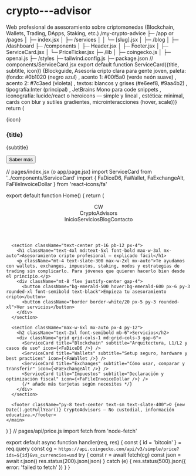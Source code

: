 # crypto---advisor
Web profesional de asesoramiento sobre criptomonedas (Blockchain, Wallets, Trading, DApps, Staking, etc.)
/my-crypto-advice
├─ /app or /pages
│  ├─ index.jsx
│  ├─ /services
│  │   └─ [slug].jsx
│  ├─ /blog
│  ├─ /dashboard
├─ /components
│  ├─ Header.jsx
│  ├─ Footer.jsx
│  ├─ ServiceCard.jsx
│  └─ PriceTicker.jsx
├─ /lib
│  ├─ coingecko.js
│  ├─ openai.js
├─ /styles
├─ tailwind.config.js
├─ package.json
// components/ServiceCard.jsx
export default function ServiceCard({title, subtitle, icon}) {Blockguide,  Asesoría cripto clara para gente joven, paleta: (fondo: #0b1020 (negro azul) , acento 1: #00f5a0 (verde neón suave) , acento 2: #7c3aed (violeta) , textos: blancos y grises (#e6eef8, #9aa4b2) , tipografía:Inter (principal) , JetBrains Mono para code snippets , iconografía: lucide/react o heroicons — simple y lineal , estética: minimal, cards con blur y sutiles gradientes, microinteracciones (hover, scale))}
return (
    <div className="bg-gradient-to-br from-white/3 to-white/2 backdrop-blur-md border border-white/6 rounded-2xl p-6 shadow-lg hover:scale-101 transition-transform">
      <div className="w-14 h-14 rounded-xl flex items-center justify-center mb-4 bg-white/6">
        {icon}
      </div>
      <h3 className="text-xl font-semibold">{title}</h3>
      <p className="mt-2 text-sm text-slate-300">{subtitle}</p>
      <button className="mt-4 inline-block text-sm px-4 py-2 rounded-lg bg-emerald-500 hover:bg-emerald-600 text-black font-medium">
        Saber más
      </button>
    </div>
    
// pages/index.jsx  (o app/page.jsx)
import ServiceCard from '../components/ServiceCard'
import { FaDiceD6, FaWallet, FaExchangeAlt, FaFileInvoiceDollar } from 'react-icons/fa'

export default function Home() {
  return (
    <main className="min-h-screen bg-gradient-to-b from-slate-900 via-black to-slate-900 text-white">
      <header className="max-w-6xl mx-auto py-6 px-4 flex justify-between items-center">
        <div className="flex items-center gap-3">
          <div className="w-10 h-10 bg-gradient-to-br from-emerald-400 to-violet-500 rounded-xl flex items-center justify-center font-bold">CW</div>
          <span className="font-semibold">CryptoAdvisors</span>
        </div>
        <nav className="flex gap-6">
          <a>Inicio</a><a>Servicios</a><a>Blog</a><a>Contacto</a>
        </nav>
      </header>

      <section className="text-center pt-16 pb-12 px-4">
        <h1 className="text-4xl md:text-5xl font-bold max-w-3xl mx-auto">Asesoramiento cripto profesional — explicado fácil</h1>
        <p className="mt-4 text-slate-300 max-w-2xl mx-auto">Te ayudamos con wallets, exchanges, impuestos, staking, nodos y estrategias de trading sin complicarlo. Para jóvenes que quieren hacerlo bien desde el principio.</p>
        <div className="mt-8 flex justify-center gap-4">
          <button className="bg-emerald-500 hover:bg-emerald-600 px-6 py-3 rounded-xl font-semibold text-black">Empieza tu asesoramiento cripto</button>
          <button className="border border-white/20 px-5 py-3 rounded-xl">Ver servicios</button>
        </div>
      </section>

      <section className="max-w-6xl mx-auto px-4 py-12">
        <h2 className="text-2xl font-semibold mb-6">Servicios</h2>
        <div className="grid grid-cols-1 md:grid-cols-3 gap-6">
          <ServiceCard title="Blockchain" subtitle="Arquitectura, L1/L2 y casos de uso" icon={<FaDiceD6 />} />
          <ServiceCard title="Wallets" subtitle="Setup seguro, hardware y best practices" icon={<FaWallet />} />
          <ServiceCard title="Exchanges" subtitle="Cómo usar, comparar y transferir" icon={<FaExchangeAlt />} />
          <ServiceCard title="Impuestos" subtitle="Declaración y optimización fiscal" icon={<FaFileInvoiceDollar />} />
          {/* añade más tarjetas según necesites */}
        </div>
      </section>

      <footer className="py-8 text-center text-sm text-slate-400">© {new Date().getFullYear()} CryptoAdvisors — No custodial, información educativa.</footer>
    </main>
  )
}
// pages/api/price.js
import fetch from 'node-fetch'

export default async function handler(req, res) {
  const { id = 'bitcoin' } = req.query
  const cg = `https://api.coingecko.com/api/v3/simple/price?ids=${id}&vs_currencies=usd`
  try {
    const r = await fetch(cg)
    const json = await r.json()
    res.status(200).json(json)
  } catch (e) {
    res.status(500).json({ error: 'failed to fetch' })
  }
}
